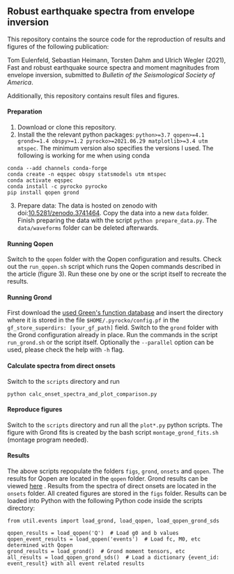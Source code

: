 ## Robust earthquake spectra from envelope inversion

This repository contains the source code for the reproduction of results and figures of the following publication:

Tom Eulenfeld, Sebastian Heimann, Torsten Dahm and Ulrich Wegler (2021),
Fast and robust earthquake source spectra and moment magnitudes from envelope inversion,
submitted to *Bulletin of the Seismological Society of America*. <!---[[preprint]()]-->

Additionally, this repository contains result files and figures.

#### Preparation

1. Download or clone this repository.
2. Install the the relevant python packages: `python>=3.7 qopen>=4.1 grond>=1.4 obspy>=1.2 pyrocko>=2021.06.29 matplotlib>=3.4 utm mtspec`. The minimum version also specifies the versions I used.
   The following is working for me when using conda

```
conda --add channels conda-forge
conda create -n eqspec obspy statsmodels utm mtspec
conda activate eqspec
conda install -c pyrocko pyrocko
pip install qopen grond
```

3. Prepare data: The data is hosted on zenodo with doi:[10.5281/zenodo.3741464](https://www.doi.org/10.5281/zenodo.3741464). Copy the data into a new `data` folder.
   Finish preparing the data with the script `python prepare_data.py`. The `data/waveforms` folder can be deleted afterwards.

#### Running Qopen

Switch to the `qopen` folder with the Qopen configuration and results. Check out the `run_qopen.sh` script which runs the Qopen commands described in the article (figure 3).
Run these one by one or the script itself to recreate the results.

#### Running Grond

First download the [used Green's function database](https://greens-mill.pyrocko.org/vogtland_scatter_v4-f87b40) and insert the directory where it is stored in the file `$HOME/.pyrocko/config.pf` in the `gf_store_superdirs: [your_gf_path]` field.
Switch to the `grond` folder with the Grond configuration already in place. Run the commands in the script `run_grond.sh` or the script itself.
Optionally the `--parallel` option can be used, please check the help with `-h` flag.

#### Calculate spectra from direct onsets

Switch to the `scripts` directory and run

```
python calc_onset_spectra_and_plot_comparison.py
```

#### Reproduce figures

Switch to the `scripts` directory and run all the `plot*.py` python scripts. The figure with Grond fits is created by the bash script `montage_grond_fits.sh` (montage program needed).

#### Results

The above scripts repopulate the folders `figs`, `grond`, `onsets` and `qopen`.
The results for Qopen are located in the `qopen` folder. Grond results can be viewed [here](https://data.pyrocko.org/publications/grond-reports/west-bohemia-2018/) <!---([doi]())-->.
Results from the spectra of direct onsets are located in the `onsets` folder. All created figures are stored in the `figs` folder.
Results can be loaded into Python with the following Python code inside the scripts directory:

```
from util.events import load_grond, load_qopen, load_qopen_grond_sds

qopen_results = load_qopen('Q')  # Load g0 and b values
qopen_event_results = load_qopen('events')  # Load fc, M0, etc determined with Qopen
grond_results = load_grond()  # Grond moment tensors, etc
all_results = load_qopen_grond_sds()  # Load a dictionary {event_id: event_result} with all event related results
```
